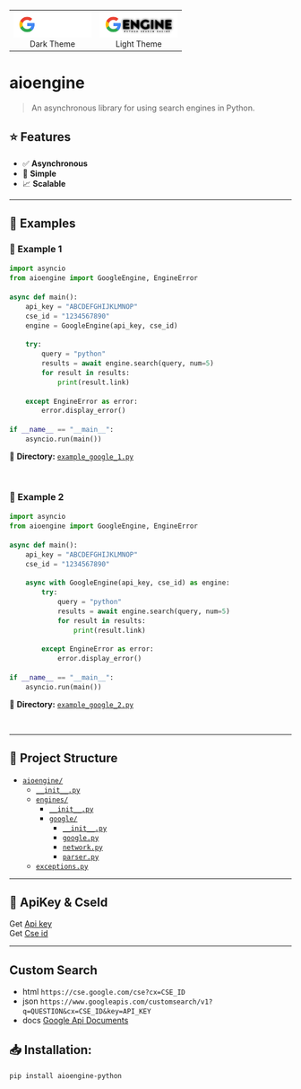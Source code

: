 
<p align="center">
  <table>
    <tr>
      <td align="center">
        <img src="https://raw.githubusercontent.com/KissmeBro/aioengine/refs/heads/main/theme_dark.png" alt="Dark Theme" style="width: 140px; height: auto;">
        <br>Dark Theme
      </td>
      <td align="center">
        <img src="https://raw.githubusercontent.com/KissmeBro/aioengine/refs/heads/main/theme_light.png" alt="Light Theme" style="width: 140px; height: auto;">
        <br>Light Theme
      </td>
    </tr>
  </table>
</p>

# aioengine  

> An asynchronous library for using search engines in Python.  

## ⭐ Features  
- ✅ **Asynchronous**  
- 🚀 **Simple**  
- 📈 **Scalable**  

---

## 📌 Examples  

### 🔹 Example 1  
```python
import asyncio
from aioengine import GoogleEngine, EngineError

async def main():
    api_key = "ABCDEFGHIJKLMNOP"
    cse_id = "1234567890"
    engine = GoogleEngine(api_key, cse_id)
    
    try:
        query = "python"
        results = await engine.search(query, num=5)
        for result in results:
            print(result.link)

    except EngineError as error:
        error.display_error()
        
if __name__ == "__main__":
    asyncio.run(main())
```
📂 **Directory:** [`example_google_1.py`](https://github.com/KissmeBro/aioengine/blob/main/examples/example_google_1.py)  

<br>

### 🔹 Example 2  
```python
import asyncio
from aioengine import GoogleEngine, EngineError

async def main():
    api_key = "ABCDEFGHIJKLMNOP"
    cse_id = "1234567890"
    
    async with GoogleEngine(api_key, cse_id) as engine:
        try:
            query = "python"
            results = await engine.search(query, num=5)
            for result in results:
                print(result.link)

        except EngineError as error:
            error.display_error()

if __name__ == "__main__":
    asyncio.run(main())
```
📂 **Directory:** [`example_google_2.py`](https://github.com/KissmeBro/aioengine/blob/main/examples/example_google_2.py)  

<br>

---

## 📂 Project Structure  
- [`aioengine/`](https://github.com/KissmeBro/aioengine/blob/main/aioengine)
  - [`__init__.py`](https://github.com/KissmeBro/aioengine/blob/main/aioengine/__init__.py)
  - [`engines/`](https://github.com/KissmeBro/aioengine/blob/main/aioengine/engines)
    - [`__init__.py`](https://github.com/KissmeBro/aioengine/blob/main/aioengine/engines/__init__.py)
    - [`google/`](https://github.com/KissmeBro/aioengine/blob/main/aioengine/engines/google)
      - [`__init__.py`](https://github.com/KissmeBro/aioengine/blob/main/aioengine/engines/google/__init__.py)
      - [`google.py`](https://github.com/KissmeBro/aioengine/blob/main/aioengine/engines/google/google.py)
      - [`network.py`](https://github.com/KissmeBro/aioengine/blob/main/aioengine/engines/google/network.py)
      - [`parser.py`](https://github.com/KissmeBro/aioengine/blob/main/aioengine/engines/google/parser.py)
  - [`exceptions.py`](https://github.com/KissmeBro/aioengine/blob/main/aioengine/exceptions.py)  

--- 

## 🔐 ApiKey & CseId
Get [Api key](https://developers.google.com/custom-search/v1/introduction)
<br>
Get [Cse id](https://programmablesearchengine.google.com/controlpanel/create)
<br>

---

## Custom Search
- html `https://cse.google.com/cse?cx=CSE_ID`
- json `https://www.googleapis.com/customsearch/v1?q=QUESTION&cx=CSE_ID&key=API_KEY`
- docs [Google Api Documents](t)
## 📥 Installation:
```bash
pip install aioengine-python
```
